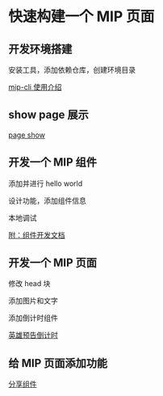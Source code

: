 # 快速构建一个 MIP 页面

## 开发环境搭建

安装工具，添加依赖仓库，创建环境目录

[mip-cli 使用介绍](https://github.com/mipengine/mip-cli)

## show page 展示

[page show](https://momofan.github.io/mippage/mipLivingCode/source.html)

## 开发一个 MIP 组件

添加并进行 hello world

设计功能，添加组件信息

本地调试

[附：组件开发文档](https://github.com/mipengine/mip-extensions/blob/master/docs/develop.md)

## 开发一个 MIP 页面

修改 head 块

添加图片和文字

添加倒计时组件

[英雄预告倒计时](https://momofan.github.io/mippage/mipLivingCode/source.html)

## 给 MIP 页面添加功能
[分享组件](https://www.mipengine.org/examples/mip-extensions/mip-share.html)
    

